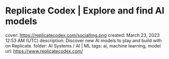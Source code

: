 # Replicate Codex | Explore and find AI models

cover: https://replicatecodex.com/socialImg.png
created: March 23, 2023 12:53 AM (UTC)
description: Discover new AI models to play and build with on Replicate.
folder: AI Systems / AI | ML
tags: ai, machine learning, model
url: https://www.replicatecodex.com/